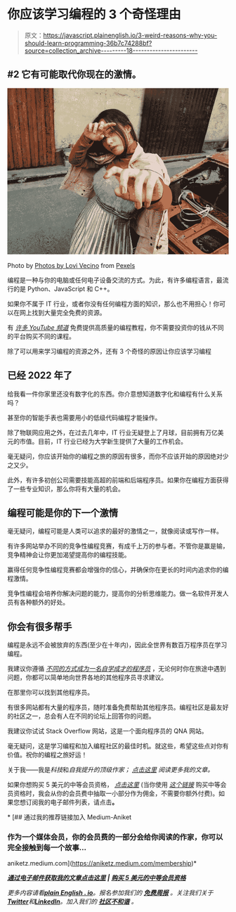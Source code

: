 # 你应该学习编程的 3 个奇怪理由

> 原文：<https://javascript.plainenglish.io/3-weird-reasons-why-you-should-learn-programming-36b7c74288bf?source=collection_archive---------18----------------------->

## #2 它有可能取代你现在的激情。

![](img/9cb17059a5013d96e399f818430144a6.png)

Photo by [Photos by Lovi Vecino](https://www.pexels.com/@photos-by-lovi-vecino-3590726?utm_content=attributionCopyText&utm_medium=referral&utm_source=pexels) from [Pexels](https://www.pexels.com/photo/stylish-confident-woman-reaching-hand-to-camera-5372538/?utm_content=attributionCopyText&utm_medium=referral&utm_source=pexels)

编程是一种与你的电脑或任何电子设备交流的方式。为此，有许多编程语言，最流行的是 Python、JavaScript 和 C++。

如果你不属于 IT 行业，或者你没有任何编程方面的知识，那么也不用担心！你可以在网上找到大量完全免费的资源。

有 [*许多 YouTube 频道*](/3-youtube-channels-every-programmer-should-follow-66952f1f24e4) 免费提供高质量的编程教程，你不需要投资你的钱从不同的平台购买不同的课程。

除了可以用来学习编程的资源之外，还有 3 个奇怪的原因让你应该学习编程

## 已经 2022 年了

给我看一件你家里还没有数字化的东西。你介意想知道数字化和编程有什么关系吗？

甚至你的智能手表也需要用小的低级代码编程才能操作。

除了物联网应用之外，在过去几年中，IT 行业无疑登上了月球，目前拥有万亿美元的市值。目前，IT 行业已经为大学新生提供了大量的工作机会。

毫无疑问，你应该开始你的编程之旅的原因有很多，而你不应该开始的原因绝对少之又少。

此外，有许多初创公司需要技能高超的前端和后端程序员。如果你在编程方面获得了一些专业知识，那么你将有大量的机会。

## 编程可能是你的下一个激情

毫无疑问，编程可能是人类可以追求的最好的激情之一，就像阅读或写作一样。

有许多网站举办不同的竞争性编程竞赛，有成千上万的参与者。不管你是赢是输，竞争精神会让你更加渴望提高你的编程技能。

赢得任何竞争性编程竞赛都会增强你的信心，并确保你在更长的时间内追求你的编程激情。

竞争性编程会培养你解决问题的能力，提高你的分析思维能力。做一名软件开发人员有各种额外的好处。

## 你会有很多帮手

编程是永远不会被放弃的东西(至少在十年内)，因此全世界有数百万程序员在学习编程。

我建议你遵循 [*不同的方式成为一名自学成才的程序员*](/become-a-self-taught-programmer-in-2022-b05a83cc14cd) ，无论何时你在旅途中遇到问题，你都可以简单地向世界各地的其他程序员寻求建议。

在那里你可以找到其他程序员。

有很多网站都有大量的程序员，随时准备免费帮助其他程序员。编程社区是最友好的社区之一，总会有人在不同的论坛上回答你的问题。

我建议你试试 Stack Overflow 网站，这是一个面向程序员的 QNA 网站。

毫无疑问，这是学习编程和加入编程社区的最佳时机。就这些，希望这些点对你有价值。祝你的编程之旅好运！

关于我——我是*科技*和*自我提升的顶级作家；* [*点击这里*](https://aniketz.medium.com/) *阅读更多我的文章。*

如果你想购买 5 美元的中等会员资格， [*点击这里*](https://aniketz.medium.com/membership) (当你使用 [*这个链接*](https://aniketz.medium.com/membership) 购买中等会员资格时，我会从你的会员费中抽取一小部分作为佣金，不需要你额外付费)。如果您想订阅我的电子邮件列表，请点击[](https://aniketz.medium.com/subscribe)**。**

*[](https://aniketz.medium.com/membership) [## 通过我的推荐链接加入 Medium-Aniket

### 作为一个媒体会员，你的会员费的一部分会给你阅读的作家，你可以完全接触到每一个故事…

aniketz.medium.com](https://aniketz.medium.com/membership)* 

*[**通过电子邮件获取我的文章点击这里**](https://aniketz.medium.com/subscribe) **|** [**购买 5 美元的中等会员资格**](https://aniketz.medium.com/membership)*

**更多内容请看*[***plain English . io***](https://plainenglish.io/)*。报名参加我们的* [***免费周报***](http://newsletter.plainenglish.io/) *。关注我们关于*[***Twitter***](https://twitter.com/inPlainEngHQ)*和*[***LinkedIn***](https://www.linkedin.com/company/inplainenglish/)*。加入我们的* [***社区不和谐***](https://discord.gg/GtDtUAvyhW) *。**